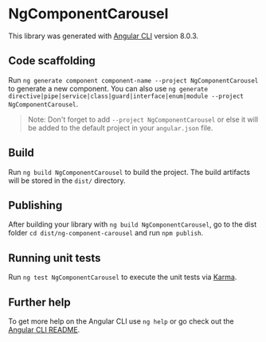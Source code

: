 # NgComponentCarousel

This library was generated with [Angular CLI](https://github.com/angular/angular-cli) version 8.0.3.

## Code scaffolding

Run `ng generate component component-name --project NgComponentCarousel` to generate a new component. You can also use `ng generate directive|pipe|service|class|guard|interface|enum|module --project NgComponentCarousel`.
> Note: Don't forget to add `--project NgComponentCarousel` or else it will be added to the default project in your `angular.json` file. 

## Build

Run `ng build NgComponentCarousel` to build the project. The build artifacts will be stored in the `dist/` directory.

## Publishing

After building your library with `ng build NgComponentCarousel`, go to the dist folder `cd dist/ng-component-carousel` and run `npm publish`.

## Running unit tests

Run `ng test NgComponentCarousel` to execute the unit tests via [Karma](https://karma-runner.github.io).

## Further help

To get more help on the Angular CLI use `ng help` or go check out the [Angular CLI README](https://github.com/angular/angular-cli/blob/master/README.md).
